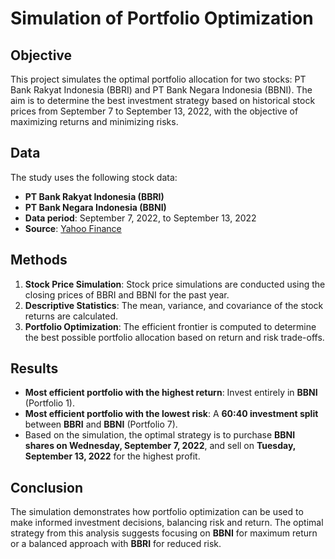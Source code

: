# Simulation of Portfolio Optimization

## Objective  
This project simulates the optimal portfolio allocation for two stocks: PT Bank Rakyat Indonesia (BBRI) and PT Bank Negara Indonesia (BBNI). The aim is to determine the best investment strategy based on historical stock prices from September 7 to September 13, 2022, with the objective of maximizing returns and minimizing risks.

## Data  
The study uses the following stock data:  
- **PT Bank Rakyat Indonesia (BBRI)**  
- **PT Bank Negara Indonesia (BBNI)**  
- **Data period**: September 7, 2022, to September 13, 2022  
- **Source**: [Yahoo Finance](https://finance.yahoo.com)

## Methods  
1. **Stock Price Simulation**: Stock price simulations are conducted using the closing prices of BBRI and BBNI for the past year.
2. **Descriptive Statistics**: The mean, variance, and covariance of the stock returns are calculated.
3. **Portfolio Optimization**: The efficient frontier is computed to determine the best possible portfolio allocation based on return and risk trade-offs.

## Results  
- **Most efficient portfolio with the highest return**: Invest entirely in **BBNI** (Portfolio 1).
- **Most efficient portfolio with the lowest risk**: A **60:40 investment split** between **BBRI** and **BBNI** (Portfolio 7).
- Based on the simulation, the optimal strategy is to purchase **BBNI shares on Wednesday, September 7, 2022**, and sell on **Tuesday, September 13, 2022** for the highest profit.

## Conclusion  
The simulation demonstrates how portfolio optimization can be used to make informed investment decisions, balancing risk and return. The optimal strategy from this analysis suggests focusing on **BBNI** for maximum return or a balanced approach with **BBRI** for reduced risk.
